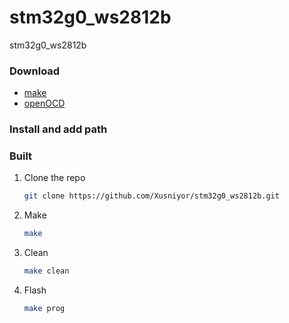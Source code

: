 # stm32g0_ws2812b
stm32g0_ws2812b

### Download

* [make](https://sourceforge.net/projects/gnuwin32/)
* [openOCD](https://github.com/xpack-dev-tools/openocd-xpack/releases)

### Install and add path

### Built

1. Clone the repo
   ```sh
   git clone https://github.com/Xusniyor/stm32g0_ws2812b.git
   ```
2. Make
   ```sh
   make
   ```
3. Clean
   ```sh
   make clean
   ```
3. Flash
   ```sh
   make prog
   ```
